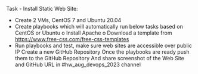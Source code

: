 Task - Install Static Web Site: 
- Create 2 VMs, CentOS 7 and Ubuntu 20.04 
- Create playbooks which will automatically run below tasks based on CentOS or Ubuntu 
o Install Apache
o Download a template from https://www.free-css.com/free-css-templates 
- Run playbooks and test, make sure web sites are accessible over public IP 
Create a new GitHub Repository
Once the playbooks are ready push them to the GitHub Repository
And share screenshot of the Web Site and GitHub URL in #hw_aug_devops_2023 channel  
